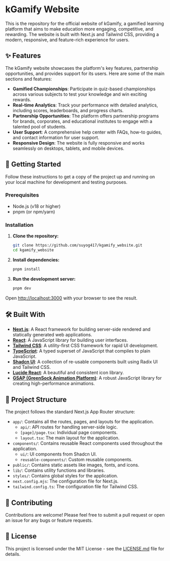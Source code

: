 # kGamify Website

This is the repository for the official website of kGamify, a gamified learning platform that aims to make education more engaging, competitive, and rewarding. The website is built with Next.js and Tailwind CSS, providing a modern, responsive, and feature-rich experience for users.

## ✨ Features

The kGamify website showcases the platform's key features, partnership opportunities, and provides support for its users. Here are some of the main sections and features:

  * **Gamified Championships**: Participate in quiz-based championships across various subjects to test your knowledge and win exciting rewards.
  * **Real-time Analytics**: Track your performance with detailed analytics, including scores, leaderboards, and progress charts.
  * **Partnership Opportunities**: The platform offers partnership programs for brands, corporates, and educational institutes to engage with a talented pool of students.
  * **User Support**: A comprehensive help center with FAQs, how-to guides, and contact information for user support.
  * **Responsive Design**: The website is fully responsive and works seamlessly on desktops, tablets, and mobile devices.

## 🚀 Getting Started

Follow these instructions to get a copy of the project up and running on your local machine for development and testing purposes.

### Prerequisites

  * Node.js (v18 or higher)
  * pnpm (or npm/yarn)

### Installation

1.  **Clone the repository:**

    ```bash
    git clone https://github.com/suyog417/kgamify_website.git
    cd kgamify_website
    ```

2.  **Install dependencies:**

    ```bash
    pnpm install
    ```

3.  **Run the development server:**

    ```bash
    pnpm dev
    ```

Open [http://localhost:3000](https://www.google.com/search?q=http://localhost:3000) with your browser to see the result.

## 🛠️ Built With

  * **[Next.js](https://nextjs.org/)**: A React framework for building server-side rendered and statically generated web applications.
  * **[React](https://react.dev/)**: A JavaScript library for building user interfaces.
  * **[Tailwind CSS](https://tailwindcss.com/)**: A utility-first CSS framework for rapid UI development.
  * **[TypeScript](https://www.typescriptlang.org/)**: A typed superset of JavaScript that compiles to plain JavaScript.
  * **[Shadcn UI](https://ui.shadcn.com/)**: A collection of re-usable components built using Radix UI and Tailwind CSS.
  * **[Lucide React](https://lucide.dev/)**: A beautiful and consistent icon library.
  * **[GSAP (GreenSock Animation Platform)](https://gsap.com/)**: A robust JavaScript library for creating high-performance animations.

## 📂 Project Structure

The project follows the standard Next.js App Router structure:

  * `app/`: Contains all the routes, pages, and layouts for the application.
      * `api/`: API routes for handling server-side logic.
      * `[page]/page.tsx`: Individual page components.
      * `layout.tsx`: The main layout for the application.
  * `components/`: Contains reusable React components used throughout the application.
      * `ui/`: UI components from Shadcn UI.
      * `reusable-components/`: Custom reusable components.
  * `public/`: Contains static assets like images, fonts, and icons.
  * `lib/`: Contains utility functions and libraries.
  * `styles/`: Contains global styles for the application.
  * `next.config.mjs`: The configuration file for Next.js.
  * `tailwind.config.ts`: The configuration file for Tailwind CSS.

## 🤝 Contributing

Contributions are welcome\! Please feel free to submit a pull request or open an issue for any bugs or feature requests.

## 📄 License

This project is licensed under the MIT License - see the [LICENSE.md](LICENSE.md) file for details.
